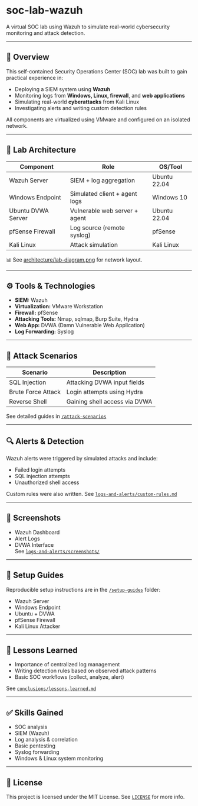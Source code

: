 # soc-lab-wazuh
A virtual SOC lab using Wazuh to simulate real-world cybersecurity monitoring and attack detection.

---

## 📌 Overview

This self-contained Security Operations Center (SOC) lab was built to gain practical experience in:

- Deploying a SIEM system using **Wazuh**
- Monitoring logs from **Windows, Linux, firewall**, and **web applications**
- Simulating real-world **cyberattacks** from Kali Linux
- Investigating alerts and writing custom detection rules

All components are virtualized using VMware and configured on an isolated network.

---

## 🧱 Lab Architecture

| Component          | Role                              | OS/Tool      |
|-------------------|------------------------------------|--------------|
| Wazuh Server       | SIEM + log aggregation             | Ubuntu 22.04 |
| Windows Endpoint   | Simulated client + agent logs      | Windows 10   |
| Ubuntu DVWA Server | Vulnerable web server + agent      | Ubuntu 22.04 |
| pfSense Firewall   | Log source (remote syslog)         | pfSense      |
| Kali Linux         | Attack simulation                  | Kali Linux   |

📊 See [architecture/lab-diagram.png](architecture/lab-diagram.png) for network layout.

---

## ⚙️ Tools & Technologies

- **SIEM:** Wazuh
- **Virtualization:** VMware Workstation
- **Firewall:** pfSense
- **Attacking Tools:** Nmap, sqlmap, Burp Suite, Hydra
- **Web App:** DVWA (Damn Vulnerable Web Application)
- **Log Forwarding:** Syslog

---

## 🚀 Attack Scenarios

| Scenario            | Description                           |
|---------------------|---------------------------------------|
| SQL Injection       | Attacking DVWA input fields           |
| Brute Force Attack  | Login attempts using Hydra            |
| Reverse Shell       | Gaining shell access via DVWA         |

See detailed guides in [`/attack-scenarios`](attack-scenarios/)

---

## 🔍 Alerts & Detection

Wazuh alerts were triggered by simulated attacks and include:

- Failed login attempts
- SQL injection attempts
- Unauthorized shell access

Custom rules were also written. See [`logs-and-alerts/custom-rules.md`](logs-and-alerts/custom-rules.md)

---

## 📸 Screenshots

- Wazuh Dashboard  
- Alert Logs  
- DVWA Interface  
See [`logs-and-alerts/screenshots/`](logs-and-alerts/screenshots/)

---

## 📘 Setup Guides

Reproducible setup instructions are in the [`/setup-guides`](setup-guides/) folder:

- Wazuh Server
- Windows Endpoint
- Ubuntu + DVWA
- pfSense Firewall
- Kali Linux Attacker

---

## 🧠 Lessons Learned

- Importance of centralized log management
- Writing detection rules based on observed attack patterns
- Basic SOC workflows (collect, analyze, alert)

See [`conclusions/lessons-learned.md`](conclusions/lessons-learned.md)

---

## ✅ Skills Gained

- SOC analysis
- SIEM (Wazuh)
- Log analysis & correlation
- Basic pentesting
- Syslog forwarding
- Windows & Linux system monitoring

---

## 📄 License

This project is licensed under the MIT License. See [`LICENSE`](LICENSE) for more info.
